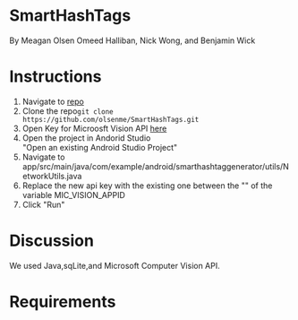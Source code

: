 # SmartHashTags
By Meagan Olsen Omeed Halliban, Nick Wong, and Benjamin Wick
# Instructions
1. Navigate to <a href="https://github.com/olsenme/SmartHashTags">repo</a>
2. Clone the repo```git clone https://github.com/olsenme/SmartHashTags.git```
3. Open Key for Microosft Vision API <a href="https://azure.microsoft.com/en-us/try/cognitive-services/">here</a>
4. Open the project in Andorid Studio<br>
"Open an existing Android Studio Project"
5. Navigate to app/src/main/java/com/example/android/smarthashtaggenerator/utils/NetworkUtils.java 
6. Replace the new api key with the existing one between the "" of the variable MIC_VISION_APPID
7. Click "Run" 

# Discussion
We used Java,sqLite,and Microsoft Computer Vision API. 

# Requirements




